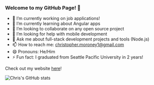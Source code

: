 ### Welcome to my GitHub Page! 👋

- 🔭 I’m currently working on job applications!
- 🌱 I’m currently learning about Angular apps
- 👯 I’m looking to collaborate on any open source project
- 🤔 I’m looking for help with mobile development
- 💬 Ask me about full-stack development projects and tools (Node.js)
- 📫 How to reach me: christopher.moroney1@gmail.com
- 😄 Pronouns: He/Him
- ⚡ Fun fact: I graduated from Seattle Pacific University in 2 years!

Check out my website [here](https://chrismoroney.info/)!

![Chris's GitHub stats](https://github-readme-stats.vercel.app/api?username=chrismoroney&show_icons=true&theme=maroongold)

<!--
Here are some ideas to get you started:


- 🔭 I’m currently working on ...
- 🌱 I’m currently learning ...
- 👯 I’m looking to collaborate on ...
- 🤔 I’m looking for help with ...
- 💬 Ask me about ...
- 📫 How to reach me: ...
- 😄 Pronouns: ...
- ⚡ Fun fact: ...
-->
